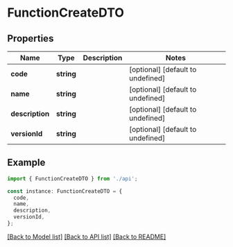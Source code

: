 # FunctionCreateDTO

## Properties

| Name            | Type       | Description | Notes                             |
| --------------- | ---------- | ----------- | --------------------------------- |
| **code**        | **string** |             | [optional] [default to undefined] |
| **name**        | **string** |             | [optional] [default to undefined] |
| **description** | **string** |             | [optional] [default to undefined] |
| **versionId**   | **string** |             | [optional] [default to undefined] |

## Example

```typescript
import { FunctionCreateDTO } from './api';

const instance: FunctionCreateDTO = {
  code,
  name,
  description,
  versionId,
};
```

[[Back to Model list]](../README.md#documentation-for-models) [[Back to API list]](../README.md#documentation-for-api-endpoints) [[Back to README]](../README.md)
